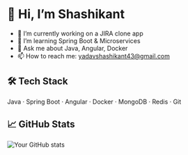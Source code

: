 # 👋 Hi, I’m Shashikant
- 🔭 I’m currently working on a JIRA clone app
- 🌱 I’m learning Spring Boot & Microservices
- 💬 Ask me about Java, Angular, Docker
- 📫 How to reach me: yadavshashikant43@gmail.com

## 🛠️ Tech Stack
Java · Spring Boot · Angular · Docker · MongoDB · Redis · Git

## 📈 GitHub Stats
![Your GitHub stats](https://github-readme-stats.vercel.app/api?username=your-username&show_icons=true&theme=radical)